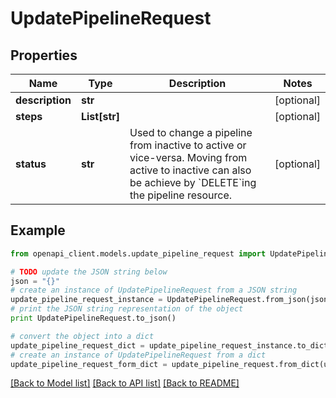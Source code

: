 # UpdatePipelineRequest


## Properties
Name | Type | Description | Notes
------------ | ------------- | ------------- | -------------
**description** | **str** |  | [optional] 
**steps** | **List[str]** |  | [optional] 
**status** | **str** | Used to change a pipeline from inactive to active or vice-versa.  Moving from active to inactive can also be achieve by &#x60;DELETE&#x60;ing the pipeline resource.  | [optional] 

## Example

```python
from openapi_client.models.update_pipeline_request import UpdatePipelineRequest

# TODO update the JSON string below
json = "{}"
# create an instance of UpdatePipelineRequest from a JSON string
update_pipeline_request_instance = UpdatePipelineRequest.from_json(json)
# print the JSON string representation of the object
print UpdatePipelineRequest.to_json()

# convert the object into a dict
update_pipeline_request_dict = update_pipeline_request_instance.to_dict()
# create an instance of UpdatePipelineRequest from a dict
update_pipeline_request_form_dict = update_pipeline_request.from_dict(update_pipeline_request_dict)
```
[[Back to Model list]](../README.md#documentation-for-models) [[Back to API list]](../README.md#documentation-for-api-endpoints) [[Back to README]](../README.md)


